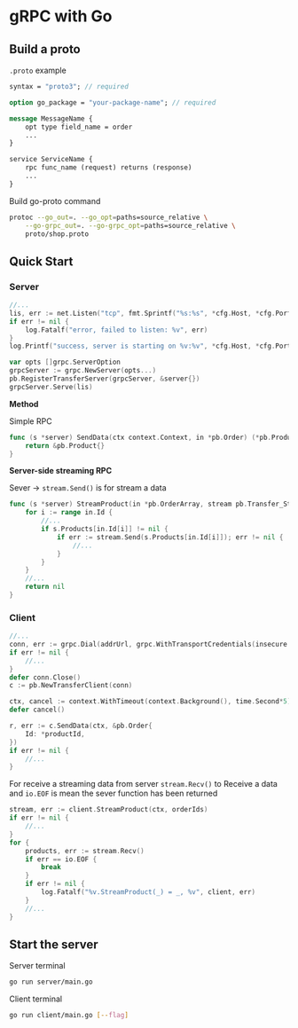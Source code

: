 <h1>gRPC with Go</h1>

<h2>Build a proto</h2>

`.proto` example

```proto
syntax = "proto3"; // required

option go_package = "your-package-name"; // required

message MessageName {
    opt type field_name = order
    ...
}

service ServiceName {
    rpc func_name (request) returns (response)
    ...
}
```

Build go-proto command
```bash
protoc --go_out=. --go_opt=paths=source_relative \
    --go-grpc_out=. --go-grpc_opt=paths=source_relative \
    proto/shop.proto
```

<h2>Quick Start</h2>

<h3>Server</h3>

```go
//...
lis, err := net.Listen("tcp", fmt.Sprintf("%s:%s", *cfg.Host, *cfg.Port))
if err != nil {
    log.Fatalf("error, failed to listen: %v", err)
}
log.Printf("success, server is starting on %v:%v", *cfg.Host, *cfg.Port)

var opts []grpc.ServerOption
grpcServer := grpc.NewServer(opts...)
pb.RegisterTransferServer(grpcServer, &server{})
grpcServer.Serve(lis)
```

<strong>Method</strong>

Simple RPC
```go
func (s *server) SendData(ctx context.Context, in *pb.Order) (*pb.Product, error) {
    return &pb.Product{}
}
```

<strong>Server-side streaming RPC</strong>

Sever -> `stream.Send()` is for stream a data
```go
func (s *server) StreamProduct(in *pb.OrderArray, stream pb.Transfer_StreamProductServer) error {
	for i := range in.Id {
        //...
		if s.Products[in.Id[i]] != nil {
			if err := stream.Send(s.Products[in.Id[i]]); err != nil {
                //...
			}
		}
	}
    //...
	return nil
}
```

<h3>Client</h3>

```go
//...
conn, err := grpc.Dial(addrUrl, grpc.WithTransportCredentials(insecure.NewCredentials()))
if err != nil {
    //...
}
defer conn.Close()
c := pb.NewTransferClient(conn)

ctx, cancel := context.WithTimeout(context.Background(), time.Second*5)
defer cancel()

r, err := c.SendData(ctx, &pb.Order{
    Id: *productId,
})
if err != nil {
    //...
}
```

For receive a streaming data from server `stream.Recv()` to Receive a data and `io.EOF` is mean the sever function has been returned
```go
stream, err := client.StreamProduct(ctx, orderIds)
if err != nil {
    //...
}
for {
    products, err := stream.Recv()
    if err == io.EOF {
        break
    }
    if err != nil {
        log.Fatalf("%v.StreamProduct(_) = _, %v", client, err)
    }
    //...
}
```

<h2>Start the server</h2>

Server terminal
```bash
go run server/main.go
```

Client terminal
```bash
go run client/main.go [--flag]
```
